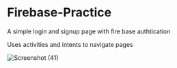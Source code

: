 # Firebase-Practice

A simple login and signup page with fire base authtication

Uses activities and intents to navigate pages

![Screenshot (41)](https://user-images.githubusercontent.com/105046104/222466213-92a8c95c-be9e-407e-b062-6ad948b2571d.png)
